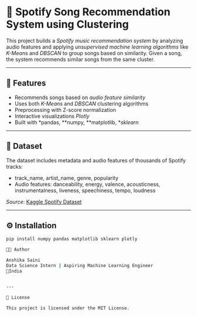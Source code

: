 # 🎵 Spotify Song Recommendation System using Clustering

This project builds a *Spotify music recommendation system* by analyzing audio features and applying *unsupervised machine learning algorithms* like *K-Means* and *DBSCAN* to group songs based on similarity. Given a song, the system recommends similar songs from the same cluster.

---

## 📌 Features

- Recommends songs based on *audio feature similarity*
- Uses both *K-Means* and *DBSCAN* clustering algorithms
- Preprocessing with Z-score normalization
- Interactive visualizations  *Plotly*
- Built with *pandas, **numpy, **matplotlib, **sklearn*

---

## 📂 Dataset

The dataset includes metadata and audio features of thousands of Spotify tracks:
- track_name, artist_name, genre, popularity
- Audio features: danceability, energy, valence, acousticness, instrumentalness, liveness, speechiness, tempo, loudness

*Source*: [Kaggle Spotify Dataset](https://www.kaggle.com/datasets)

---

## ⚙ Installation

```bash
pip install numpy pandas matplotlib sklearn plotly

🧑‍💻 Author

Anshika Saini
Data Science Intern | Aspiring Machine Learning Engineer
📍India


---

🔗 License

This project is licensed under the MIT License.



